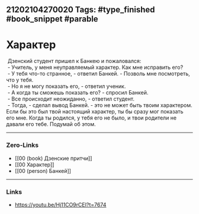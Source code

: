 21202104270020
Tags: #type_finished #book_snippet #parable
---
# Характер

 Дзенский студент пришел к Банкею и пожаловался:  
 - Учитель, у меня неуправляемый характер. Как мне исправить его?  
 - У тебя что-то странное, - ответил Банкей. - Позволь мне посмотреть, что у тебя.  
 - Но я не могу показать его, - ответил ученик.  
 - А когда ты сможешь показать его? - спросил Банкей.  
 - Все происходит неожиданно, - ответил студент.  
 - Тогда, - сделал вывод Банкей. - это не может быть твоим характером. Если бы это был твой настоящий характер, ты бы сразу мог показать его мне. Когда ты родился, у тебя его не было, и твои родители не давали его тебе. Подумай об этом.

---
### Zero-Links
- [[00 (book) Дзенские притчи]]
- [[00 Характер]]
- [[00 (person) Банкей]]
---
### Links
- https://youtu.be/Hj11CO9rCEI?t=7674